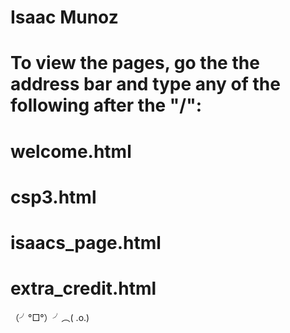 # Isaac Munoz
# To view the pages, go the the address bar and type any of the following after the "/":
# welcome.html
# csp3.html
# isaacs_page.html
# extra_credit.html

（╯°□°）╯︵( .o.)
